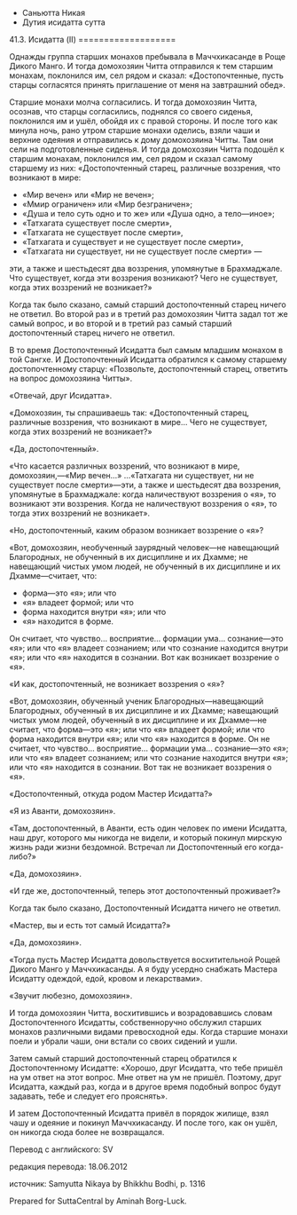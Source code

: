 









* Саньютта Никая
* Дутия исидатта сутта


41\.3\. Исидатта \(II\)
\=\=\=\=\=\=\=\=\=\=\=\=\=\=\=\=\=\=\=



Однажды группа старших монахов пребывала в Маччхикасанде в Роще Дикого Манго\. И тогда домохозяин Читта отправился к тем старшим монахам, поклонился им, сел рядом и сказал: «Достопочтенные, пусть старцы согласятся принять приглашение от меня на завтрашний обед»\.


Старшие монахи молча согласились\. И тогда домохозяин Читта, осознав, что старцы согласились, поднялся со своего сиденья, поклонился им и ушёл, обойдя их с правой стороны\. И после того как минула ночь, рано утром старшие монахи оделись, взяли чаши и верхние одеяния и отправились к дому домохозяина Читты\. Там они сели на подготовленные сиденья\. И тогда домохозяин Читта подошёл к старшим монахам, поклонился им, сел рядом и сказал самому старшему из них: «Достопочтенный старец, различные воззрения, что возникают в мире:


* «Мир вечен» или «Мир не вечен»;
* «Ммир ограничен» или «Мир безграничен»;
* «Душа и тело суть одно и то же» или «Душа одно, а тело—иное»;
* «Татхагата существует после смерти»,
* «Татхагата не существует после смерти»,
* «Татхагата и существует и не существует после смерти»,
* «Татхагата ни существует, ни не существует после смерти» —


эти, а также и шестьдесят два воззрения, упомянутые в Брахмаджале\. Что существует, когда эти воззрения возникают? Чего не существует, когда этих воззрений не возникает?»


Когда так было сказано, самый старший достопочтенный старец ничего не ответил\. Во второй раз и в третий раз домохозяин Читта задал тот же самый вопрос, и во второй и в третий раз самый старший достопочтенный старец ничего не ответил\.


В то время Достопочтенный Исидатта был самым младшим монахом в той Сангхе\. И Достопочтенный Исидатта обратился к самому старшему достопочтенному старцу: «Позвольте, достопочтенный старец, ответить на вопрос домохозяина Читты»\.


«Отвечай, друг Исидатта»\.


«Домохозяин, ты спрашиваешь так: «Достопочтенный старец, различные воззрения, что возникают в мире… Чего не существует, когда этих воззрений не возникает?»


«Да, достопочтенный»\.


«Что касается различных воззрений, что возникают в мире, домохозяин,—«Мир вечен…» …«Татхагата ни существует, ни не существует после смерти»—эти, а также и шестьдесят два воззрения, упомянутые в Брахмаджале: когда наличествуют воззрения о «я», то возникают эти воззрения\. Когда не наличествуют воззрения о «я», то тогда этих воззрений не возникает»\.


«Но, достопочтенный, каким образом возникает воззрение о «я»?


«Вот, домохозяин, необученный заурядный человек—не навещающий Благородных, не обученный в их дисциплине и их Дхамме; не навещающий чистых умом людей, не обученный в их дисциплине и их Дхамме—считает, что:


* форма—это «я»; или что
* «я» владеет формой; или что
* форма находится внутри «я»; или что
* «я» находится в форме\.


Он считает, что чувство… восприятие… формации ума… сознание—это «я»; или что «я» владеет сознанием; или что сознание находится внутри «я»; или что «я» находится в сознании\. Вот как возникает воззрение о «я»\.


«И как, достопочтенный, не возникает воззрения о «я»?


«Вот, домохозяин, обученный ученик Благородных—навещающий Благородных, обученный в их дисциплине и их Дхамме; навещающий чистых умом людей, обученный в их дисциплине и их Дхамме—не считает, что форма—это «я»; или что «я» владеет формой; или что форма находится внутри «я»; или что «я» находится в форме\. Он не считает, что чувство… восприятие… формации ума… сознание—это «я»; или что «я» владеет сознанием; или что сознание находится внутри «я»; или что «я» находится в сознании\. Вот так не возникает воззрения о «я»\.


«Достопочтенный, откуда родом Мастер Исидатта?»


«Я из Аванти, домохозяин»\.


«Там, достопочтенный, в Аванти, есть один человек по имени Исидатта, наш друг, которого мы никогда не видели, и который покинул мирскую жизнь ради жизни бездомной\. Встречал ли Достопочтенный его когда\-либо?»


«Да, домохозяин»\.


«И где же, достопочтенный, теперь этот достопочтенный проживает?»


Когда так было сказано, Достопочтенный Исидатта ничего не ответил\.


«Мастер, вы и есть тот самый Исидатта?»


«Да, домохозяин»\.


«Тогда пусть Мастер Исидатта довольствуется восхитительной Рощей Дикого Манго у Маччхикасанды\. А я буду усердно снабжать Мастера Исидатту одеждой, едой, кровом и лекарствами»\.


«Звучит любезно, домохозяин»\.


И тогда домохозяин Читта, восхитившись и возрадовавшись словам Достопочтенного Исидатты, собственноручно обслужил старших монахов различными видами превосходной еды\. Когда старшие монахи поели и убрали чаши, они встали со своих сидений и ушли\.


Затем самый старший достопочтенный старец обратился к Достопочтенному Исидатте: «Хорошо, друг Исидатта, что тебе пришёл на ум ответ на этот вопрос\. Мне ответ на ум не пришёл\. Поэтому, друг Исидатта, каждый раз, когда и в другое время подобный вопрос будут задавать, тебе и следует его прояснять»\.


И затем Достопочтенный Исидатта привёл в порядок жилище, взял чашу и одеяние и покинул Маччхикасанду\. И после того, как он ушёл, он никогда сюда более не возвращался\.



Перевод с английского: SV


редакция перевода: 18\.06\.2012


источник: Samyutta Nikaya by Bhikkhu Bodhi, p\. 1316


Prepared for SuttaCentral by Aminah Borg\-Luck\.






